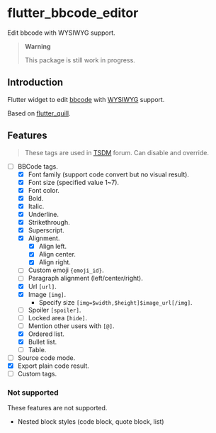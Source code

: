# flutter_bbcode_editor

Edit bbcode with WYSIWYG support.

> **Warning**
>
> This package is still work in progress.

## Introduction

Flutter widget to edit [bbcode](https://en.wikipedia.org/wiki/BBCode) with [WYSIWYG](https://en.wikipedia.org/wiki/WYSIWYG) support.

Based on [flutter_quill](https://pub.dev/packages/flutter_quill).

## Features

> These tags are used in [TSDM](https://tsdm39.com/) forum.
> Can disable and override.

* [ ] BBCode tags.
  * [x] Font family (support code convert but no visual result).
  * [x] Font size (specified value 1~7).
  * [x] Font color.
  * [x] Bold.
  * [x] Italic.
  * [x] Underline.
  * [x] Strikethrough.
  * [x] Superscript.
  * [x] Alignment.
    * [x] Align left.
    * [x] Align center.
    * [x] Align right.
  * [ ] Custom emoji `{emoji_id}`.
  * [ ] Paragraph alignment (left/center/right).
  * [x] Url `[url]`.
  * [x] Image `[img]`.
    * Specify size `[img=$width,$height]$image_url[/img]`.
  * [ ] Spoiler `[spoiler]`.
  * [ ] Locked area `[hide]`.
  * [ ] Mention other users with `[@]`.
  * [x] Ordered list.
  * [x] Bullet list.
  * [ ] Table.
* [ ] Source code mode.
* [x] Export plain code result.
* [ ] Custom tags.

### Not supported

These features are not supported.

* Nested block styles (code block, quote block, list)
